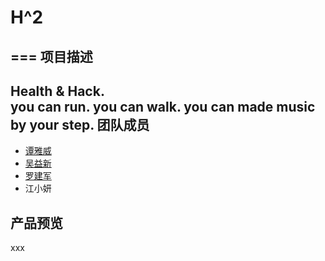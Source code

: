 # H^2
===
项目描述
---
Health &amp; Hack.<br>
you can run. you can walk. you can made music by your step.
团队成员
---
* [谭雅威](https://github.com/Rand01ph)
* [吴益新](https://github.com/wyixin)
* [罗建军](https://github.com/LightStrawberry)
* 江小妍

产品预览
---
xxx

